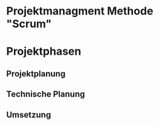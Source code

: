 # Projektmanagment Methode "Scrum"

# Projektphasen

## Projektplanung

## Technische Planung

## Umsetzung